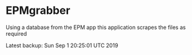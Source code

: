 # EPMgrabber
Using a database from the EPM app this application scrapes the files as required


Latest backup: Sun Sep 1 20:25:01 UTC 2019
